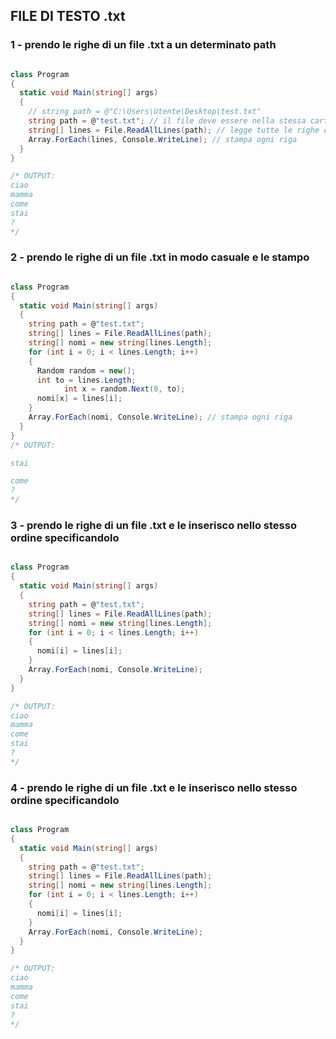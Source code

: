 ## FILE DI TESTO .txt

### 1 - prendo le righe di un file .txt a un determinato path

```c#

class Program
{
  static void Main(string[] args)
  {
    // string path = @"C:\Users\Utente\Desktop\test.txt"
    string path = @"test.txt"; // il file deve essere nella stessa cartella del programma 
    string[] lines = File.ReadAllLines(path); // legge tutte le righe del file che si trova a quel path
    Array.ForEach(lines, Console.WriteLine); // stampa ogni riga
  }
}

/* OUTPUT:
ciao
mamma 
come 
stai
?
*/
```
### 2 - prendo le righe di un file .txt in modo casuale e le stampo

```c#

class Program
{
  static void Main(string[] args)
  {
    string path = @"test.txt"; 
    string[] lines = File.ReadAllLines(path);
    string[] nomi = new string[lines.Length];
    for (int i = 0; i < lines.Length; i++)
    {
      Random random = new();
      int to = lines.Length;
			int x = random.Next(0, to);
      nomi[x] = lines[i]; 
    }
    Array.ForEach(nomi, Console.WriteLine); // stampa ogni riga
  }
}
/* OUTPUT:

stai

come
?
*/

```
### 3 - prendo le righe di un file .txt e le inserisco nello stesso ordine specificandolo

```c#

class Program
{
  static void Main(string[] args)
  {
    string path = @"test.txt"; 
    string[] lines = File.ReadAllLines(path);
    string[] nomi = new string[lines.Length];
    for (int i = 0; i < lines.Length; i++)
    {
      nomi[i] = lines[i]; 
    }
    Array.ForEach(nomi, Console.WriteLine);
  }
}

/* OUTPUT:
ciao
mamma 
come 
stai
?
*/
```
### 4 - prendo le righe di un file .txt e le inserisco nello stesso ordine specificandolo

```c#

class Program
{
  static void Main(string[] args)
  {
    string path = @"test.txt"; 
    string[] lines = File.ReadAllLines(path);
    string[] nomi = new string[lines.Length];
    for (int i = 0; i < lines.Length; i++)
    {
      nomi[i] = lines[i]; 
    }
    Array.ForEach(nomi, Console.WriteLine);
  }
}

/* OUTPUT:
ciao
mamma 
come 
stai
?
*/
```